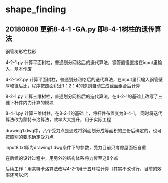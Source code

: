 # shape_finding

20180808 更新8-4-1 -GA.py 即8-4-1树柱的遗传算法
-------------------------------
钢管树形柱找形

4-2-1.py 计算平面树柱，普通划分网格后的迭代算法，钢管直径直接在input里输入，基本作废

4-2-1v2.py 计算平面树柱，普通划分网格后的迭代算法，在input里只输入钢管壁厚和径后比，程序按照面积比1：2：4的原则自动生成截面组合后计算

8-2-1.py 计算三维树柱，普通划分网格后的迭代算法，在4-2-1的基础上改写了三维下杆件内力计算的模块

8-4-1.py 计算三维树柱，在8-2-1的基础上，将杆件布置变为8-4-1， 同时将迭代算法改为蒙特卡洛算法，效率大大提升，用于实际工程


drawing1.dwg中，八个受力点是通过将斜面划分成等面积的三份后确定的，也可按照别的要求确定受力点

input8.txt即为drawing1.dwg条件下的参数，受力目前只考虑屋面板自重

在后续的设计过程中，用另外的结构体系将力传至这8个点

后续工作：用蒙特卡洛算法改写4-2-1用于五环柱计算（其实不改也行，目前的效率还可以:P)
